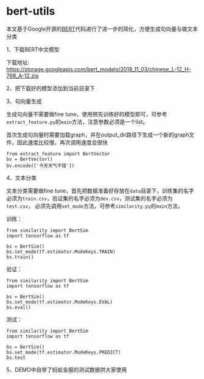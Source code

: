 # bert-utils

本文基于Google开源的[BERT](https://github.com/google-research/bert)代码进行了进一步的简化，方便生成句向量与做文本分类

1、下载BERT中文模型 

下载地址: https://storage.googleapis.com/bert_models/2018_11_03/chinese_L-12_H-768_A-12.zip

2、把下载好的模型添加到当前目录下

3、句向量生成

生成句向量不需要做fine tune，使用预先训练好的模型即可，可参考`extract_feature.py`的`main`方法，注意参数必须是一个list。

首次生成句向量时需要加载graph，并在output_dir路径下生成一个新的graph文件，因此速度比较慢，再次调用速度会很快
```
from extract_feature import BertVector
bv = BertVector()
bv.encode(['今天天气不错'])
```

4、文本分类

文本分类需要做fine tune，首先把数据准备好存放在`data`目录下，训练集的名字必须为`train.csv`，验证集的名字必须为`dev.csv`，测试集的名字必须为`test.csv`，
必须先调用`set_mode`方法，可参考`similarity.py`的`main`方法，

训练：
```
from similarity import BertSim
import tensorflow as tf

bs = BertSim()
bs.set_mode(tf.estimator.ModeKeys.TRAIN)
bs.train()
```

验证：
```
from similarity import BertSim
import tensorflow as tf

bs = BertSim()
bs.set_mode(tf.estimator.ModeKeys.EVAL)
bs.eval()
```

测试：
```
from similarity import BertSim
import tensorflow as tf

bs = BertSim()
bs.set_mode(tf.estimator.ModeKeys.PREDICT)
bs.test
```

5、DEMO中自带了蚂蚁金服的测试数据供大家使用
